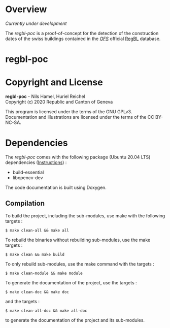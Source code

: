 # Overview

_Currently under development_

The _regbl-poc_ is a proof-of-concept for the detection of the construction dates
 of the swiss buildings contained in the [_OFS_](https://www.bfs.admin.ch/bfs/fr/home.html) official [RegBL](https://www.housing-stat.ch/fr/accueil.html) database.

# regbl-poc

# Copyright and License

**regbl-poc** - Nils Hamel, Huriel Reichel <br >
Copyright (c) 2020 Republic and Canton of Geneva

This program is licensed under the terms of the GNU GPLv3. Documentation and illustrations are licensed under the terms of the CC BY-NC-SA.

# Dependencies

The _regbl-poc_ comes with the following package (Ubuntu 20.04 LTS) dependencies ([Instructions](DEPEND.md)) :

* build-essential
* libopencv-dev

The code documentation is built using Doxygen.

## Compilation

To build the project, including the sub-modules, use make with the following targets :

    $ make clean-all && make all

To rebuild the binaries without rebuilding sub-modules, use the make targets :

    $ make clean && make build

To only rebuild sub-modules, use the make command with the targets :

    $ make clean-module && make module

To generate the documentation of the project, use the targets :

    $ make clean-doc && make doc

and the targets :

    $ make clean-all-doc && make all-doc

to generate the documentation of the project and its sub-modules.

